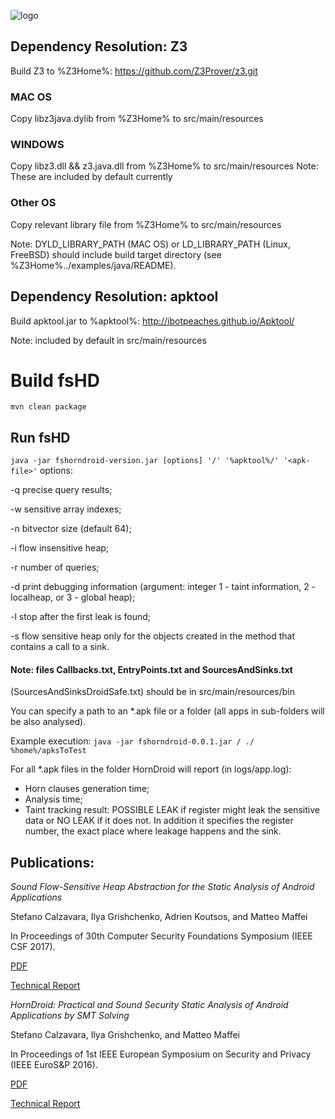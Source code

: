 ![logo](/logo.png?raw=true "")

## Dependency Resolution:  Z3
Build Z3 to %Z3Home%:
https://github.com/Z3Prover/z3.git

### MAC OS
Copy libz3java.dylib from %Z3Home% to src/main/resources

### WINDOWS
Copy libz3.dll && z3.java.dll from %Z3Home% to src/main/resources
Note: These are included by default currently

### Other OS
Copy relevant library file from %Z3Home% to src/main/resources

Note: DYLD_LIBRARY_PATH (MAC OS) or LD_LIBRARY_PATH (Linux, FreeBSD) should include build target directory (see %Z3Home%../examples/java/README).

## Dependency Resolution:  apktool
Build apktool.jar to %apktool%:
http://ibotpeaches.github.io/Apktool/

Note: included by default in src/main/resources

# Build fsHD

` mvn clean package `

## Run fsHD

` java -jar fshorndroid-version.jar [options] '/' '%apktool%/' '<apk-file>' `
options:

-q precise query results;

-w sensitive array indexes;

-n bitvector size (default 64);

-i flow insensitive heap;

-r number of queries;

-d print debugging information (argument: integer 1 - taint information, 2 - localheap, or 3 - global heap);

-l stop after the first leak is found;

-s flow sensitive heap only for the objects created in the method that contains a call to a sink.

#### Note: files Callbacks.txt, EntryPoints.txt and SourcesAndSinks.txt 
(SourcesAndSinksDroidSafe.txt) should be in src/main/resources/bin

You can specify a path to an *.apk file or a folder (all apps in sub-folders will be also analysed).

Example execution:
`java -jar fshorndroid-0.0.1.jar / ./ %home%/apksToTest`

For all *.apk files in the folder HornDroid will report (in logs/app.log):
- Horn clauses generation time;
- Analysis time;
- Taint tracking result: POSSIBLE LEAK if register might leak the sensitive data or NO LEAK if it does not. In addition it specifies the register number, the exact place where leakage happens and the sink.

## Publications:

*Sound Flow-Sensitive Heap Abstraction for the Static Analysis of Android Applications*

Stefano Calzavara, Ilya Grishchenko, Adrien Koutsos, and Matteo Maffei

In Proceedings of 30th Computer Security Foundations Symposium (IEEE CSF 2017).

[PDF](https://secpriv.tuwien.ac.at/fileadmin/t/secpriv/Papers/csf2017.pdf)

[Technical Report](https://secpriv.tuwien.ac.at/fileadmin/t/secpriv/Papers/csf2017-tr.pdf)

*HornDroid: Practical and Sound Security Static Analysis of Android Applications by SMT Solving*

Stefano Calzavara, Ilya Grishchenko, and Matteo Maffei

In Proceedings of 1st IEEE European Symposium on Security and Privacy (IEEE EuroS&P 2016).

[PDF](https://secpriv.tuwien.ac.at/fileadmin/t/secpriv/Papers/eurosp16.pdf)

[Technical Report](https://secpriv.tuwien.ac.at/fileadmin/t/secpriv/Papers/eurosp16-tr.pdf)

